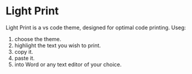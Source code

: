 # Light Print
Light Print is a vs code theme, designed for optimal code printing. 
Useg:
1. choose the theme. 
2. highlight the text you wish to print. 
3. copy it.
4. paste it.
5. into Word or any text editor of your choice.
